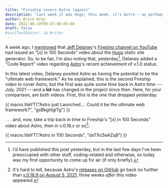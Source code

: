 ```yaml
---
title: "Fireship covers Astro (again)"
description: "Last week it was Hugo; this week, it’s Astro — as perhaps the “ultimate web framework.”"
author: Bryce Wray
date: 2022-08-19T09:47:00-05:00
draft: false
#initTextEditor: iA Writer
---
```


A week ago, I [mentioned](/posts/2022/08/fireship-100-seconds-hugo-video/) that [Jeff Delaney](https://twitter.com/JeffDelaney23)'s [Fireship channel on YouTube](https://www.youtube.com/c/Fireship) had issued an "[x] in 100 Seconds" video about the [Hugo](https://gohugo.io) static site generator. So, to be fair, I'm also noting that, yesterday[^away], Delaney added a "Code Report" video regarding [Astro](https://astro.build)'s recent achievement of v.1.0 status.

In this latest video, Delaney posited Astro as having the potential to be the "ultimate web framework." As he explained, this is the second Fireship video to cover Astro, but the first was quite some time back in Astro time --- *July, 2021* ---and a **lot** has changed in the project since then. Here, for your comparison, are both videos. First, this is the one that dropped yesterday:

[^away]: I'd have published this post yesterday, but in the last few days I've been preoccupied with other stuff, coding-related and otherwise, so today was my first opportunity to come up for air (if only briefly).

{{ macro.liteYT("Astro just Launched.... Could it be the ultimate web framework?", "gxBkghlglTg") }}

. . . and, now, take a trip back in time to Fireship's "[x] in 100 Seconds" video about Astro, then in v.0.18.x or so[^early]:

[^early]: It's hard to tell, because Astro's [releases on GitHub](https://github.com/withastro/astro/releases) go back no further than [v.0.18.9 on August 5, 2021](https://github.com/withastro/astro/releases/tag/astro%400.18.9), three weeks *after* this video appeared.

{{ macro.liteYT("Astro in 100 Seconds", "dsTXcSeAZq8") }}
